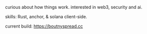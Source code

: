 curious about how things work.
interested in web3, security and ai.

skills: Rust, anchor, & solana client-side.



current build: https://boutnyspread.cc


 

<!---
Praharx/Praharx is a ✨ special ✨ repository because its `README.md` (this file) appears on your GitHub profile.
You can click the Preview link to take a look at your changes.
--->
